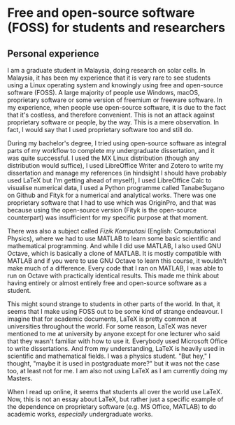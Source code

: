 # Free and open-source software (FOSS) for students and researchers

## Personal experience

I am a graduate student in Malaysia, doing research on solar cells. In Malaysia, it has been my experience that it is very rare to see students using a Linux operating system and knowingly using free and open-source software (FOSS). A large majority of people use Windows, macOS, proprietary software or some version of freemium or freeware software. In my experience, when people use open-source software, it is due to the fact that it's costless, and therefore convenient. This is not an attack against proprietary software or people, by the way. This is a mere observation. In fact, I would say that I used proprietary software too and still do.

During my bachelor's degree, I tried using open-source software as integral parts of my workflow to complete my undergraduate dissertation, and it was quite successful. I used the MX Linux distribution (though any distribution would suffice), I used LibreOffice Writer and Zotero to write my dissertation and manage my references (in hindsight I should have probably used LaTeX but I'm getting ahead of myself), I used LibreOffice Calc to visualise numerical data, I used a Python programme called TanabeSugano on Github and Fityk for a numerical and analytical works. There was one proprietary software that I had to use which was OriginPro, and that was because using the open-source version (Fityk is the open-source counterpart) was insufficient for my specific purpose at that moment.

There was also a subject called *Fizik Komputasi* (English: Computational Physics), where we had to use MATLAB to learn some basic scientific and mathematical programming. And while I did use MATLAB, I also used GNU Octave, which is basically a clone of MATLAB. It is mostly compatible with MATLAB and if you were to use GNU Octave to learn this course, it wouldn't make much of a difference. Every code that I ran on MATLAB, I was able to run on Octave with practically identical results. This made me think about having entirely or almost entirely free and open-source software as a student.

This might sound strange to students in other parts of the world. In that, it seems that I make using FOSS out to be some kind of strange endeavour. I imagine that for academic documents, LaTeX is pretty common at universities throughout the world. For some reason, LaTeX was never mentioned to me at university by anyone except for one lecturer who said that they wasn't familiar with how to use it. Everybody used Microsoft Office to write dissertations. And from my understanding, LaTeX is heavily used in scientific and mathematical fields. I was a physics student. "But hey," I thought, "maybe it is used in postgraduate more?" but it was not the case too, at least not for me. I am also not using LaTeX as I am currently doing my Masters.

When I read up online, it seems that students all over the world use LaTeX. Now, this is not an essay about LaTeX, but rather just a specific example of the dependence on proprietary software (e.g. MS Office, MATLAB) to do academic works, *especially* undergraduate works.

